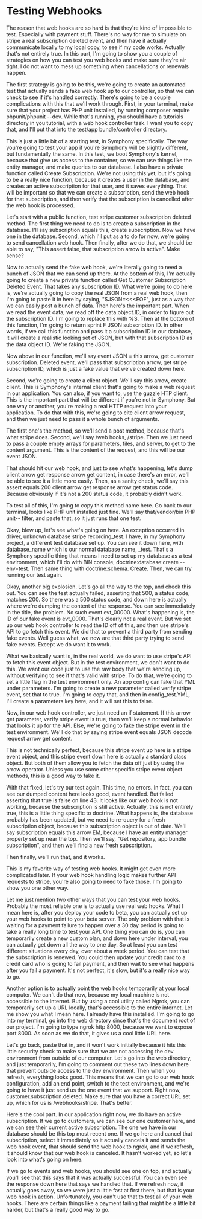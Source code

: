 # Testing Webhooks

The reason that web hooks are so hard is that they're kind of impossible to test. Especially with payment stuff. There's no way for me to simulate on stripe a real subscription deleted event, and then have it actually communicate locally to my local copy, to see if my code works. Actually that's not entirely true. In this part, I'm going to show you a couple of strategies on how you can test you web hooks and make sure they're air tight. I do not want to mess up something when cancellations or renewals happen.

The first strategy is going to be this, we're going to create an automated test that actually sends a fake web hook up to our controller, so that we can check to see if it's handled correctly. There's going to be a couple complications with this that we'll work through. First, in your terminal, make sure that your project has PHP unit installed, by running composer require phpunit/phpunit --dev. While that's running, you should have a tutorials directory in you tutorial, with a web hook controller task. I want you to copy that, and I'll put that into the test/app bundle/controller directory.

This is just a little bit of a starting test, in Symphony specifically. The way you're going to test your app if you're Symphony will be slightly different, but fundamentally the same. In this test, we boot Symphony's kernel, because that give us access to the container, so we can use things like the entity manager, and make queries to our database. I also have a private function called Create Subscription. We're not using this yet, but it's going to be a really nice function, because it creates a user in the database, and creates an active subscription for that user, and it saves everything. That will be important so that we can create a subscription, send the web hook for that subscription, and then verify that the subscription is cancelled after the web hook is processed.

Let's start with a public function, test stripe customer subscription deleted method. The first thing we need to do is to create a subscription in the database. I'll say subscription equals this, create subscription. Now we have one in the database. Second, which I'll put as a to do for now, we're going to send cancellation web hook. Then finally, after we do that, we should be able to say, "This assert false, that subscription arrow is active". Make sense?

Now to actually send the fake web hook, we're literally going to need a bunch of JSON that we can send up there. At the bottom of this, I'm actually going to create a new private function called Get Customer Subscription Deleted Event. That takes any subscription ID. What we're going to do here is, we're actually going to copy the real JSON from a real web hook, then I'm going to paste it in here by saying, "$JSON=<<<EOF", just as a way that we can easily post a bunch of data. Then here's the important part. When we read the event data, we read off the data.object.ID, in order to figure out the subscription ID. I'm going to replace this with %S. Then at the bottom of this function, I'm going to return sprint F JSON subscription ID. In other words, if we call this function and pass it a subscription ID in our database, it will create a realistic looking set of JSON, but with that subscription ID as the data object ID. We're faking the JSON.

Now above in our function, we'll say event JSON = this arrow, get customer subscription. Deleted event, we'll pass that subscription arrow, get stripe subscription ID, which is just a fake value that we've created down here.

Second, we're going to create a client object. We'll say this arrow, create client. This is Symphony's internal client that's going to make a web request in our application. You can also, if you want to, use the guzzle HTP client. This is the important part that will be different if you're not in Symphony. But one way or another, you're making a real HTTP request into your application. To do that with this, we're going to cite client arrow request, and then we just need to pass it a whole bunch of arguments.

The first one's the method, so we'll send a post method, because that's what stripe does. Second, we'll say /web hooks, /stripe. Then we just need to pass a couple empty arrays for parameters, files, and server, to get to the content argument. This is the content of the request, and this will be our event JSON.

That should hit our web hook, and just to see what's happening, let's dump client arrow get response arrow get content, in case there's an error, we'll be able to see it a little more easily. Then, as a sanity check, we'll say this assert equals 200 client arrow get response arrow get status code. Because obviously if it's not a 200 status code, it probably didn't work.

To test all of this, I'm going to copy this method name here. Go back to our terminal, looks like PHP unit installed just fine. We'll say that/vendor/bin PHP unit-- filter, and paste that, so it just runs that one test.

Okay, blew up, let's see what's going on here. An exception occurred in driver, unknown database stripe recording_test. I have, in my Symphony project, a different test database set up. You can see it down here, with database_name which is our normal database name, _test. That's a Symphony specific thing that means I need to set up my database as a test environment, which I'll do with BIN console, doctrine:database:create --env=test. Then same thing with doctrine:schema. Create. Then, we can try running our test again.

Okay, another big explosion. Let's go all the way to the top, and check this out. You can see the test actually failed, asserting that 500, a status code, matches 200. So there was a 500 status code, and down here is actually where we're dumping the content of the response. You can see immediately in the title, the problem. No such event evt_00000. What's happening is, the ID of our fake event is evt_0000. That's clearly not a real event. But we set up our web hook controller to read the ID off of this, and then use stripe's API to go fetch this event. We did that to prevent a third party from sending fake events. Well guess what, we now are that third party trying to send fake events. Except we do want it to work.

What we basically want is, in the real world, we do want to use stripe's API to fetch this event object. But in the test environment, we don't want to do this. We want our code just to use the raw body that we're sending up, without verifying to see if that's valid with stripe. To do that, we're going to set a little flag in the test environment only. An app config can fake that YML under parameters. I'm going to create a new parameter called verify stripe event, set that to true. I'm going to copy that, and then in config_test.YML, I'll create a parameters key here, and it will set this to false.

Now, in our web hook controller, we just need an if statement. If this arrow get parameter, verify stripe event is true, then we'll keep a normal behavior that looks it up for the API. Else, we're going to fake the stripe event in the test environment. We'll do that by saying stripe event equals JSON decode request arrow get content.

This is not technically perfect, because this stripe event up here is a stripe event object, and this stripe event down here is actually a standard class object. But both of them allow you to fetch the data off just by using the arrow operator. Unless you use some other specific stripe event object methods, this is a good way to fake it.

With that fixed, let's try our test again. This time, no errors. In fact, you can see our dumped content here looks good, event handled. But failed asserting that true is false on line 43. It looks like our web hook is not working, because the subscription is still active. Actually, this is not entirely true, this is a little thing specific to doctrine. What happens is, the database probably has been updated, but we need to re-query for a fresh subscription object, because this subscription object is out of date. We'll say subscription equals this arrow EM, because I have an entity manager property set up near the top. Then we'll say, "Get repository, app bundle subscription", and then we'll find a new fresh subscription.

Then finally, we'll run that, and it works.

This is my favorite way of testing web hooks. It might get even more complicated later. If your web hook handling logic makes further API requests to stripe, you're also going to need to fake those. I'm going to show you one other way.

Let me just mention two other ways that you can test your web hooks. Probably the most reliable one is to actually use real web hooks. What I mean here is, after you deploy your code to beta, you can actually set up your web hooks to point to your beta server. The only problem with that is waiting for a payment failure to happen over a 30 day period is going to take a really long time to test your API. One thing you can do is, you can temporarily create a new custom plan, and down here under interval, you can actually get down all the way to one day. So at least you can test different situations every day, over about a week period. You can test that the subscription is renewed. You could then update your credit card to a credit card who is going to fail payment, and then wait to see what happens after you fail a payment. It's not perfect, it's slow, but it's a really nice way to go.

Another option is to actually point the web hooks temporarily at your local computer. We can't do that now, because my local machine is not accessible to the internet. But by using a cool utility called Ngrok, you can temporarily set up a URL locally, that's accessible to the entire internet. Let me show you what I mean here. I already have this installed. I'm going to go into my terminal, go into the web directory since that's the document root of our project. I'm going to type ngrok http 8000, because we want to expose port 8000. As soon as we do that, it gives us a cool little URL here.

Let's go back, paste that in, and it won't work initially because it hits this little security check to make sure that we are not accessing the dev environment from outside of our computer. Let's go into the web directory, and just temporarily, I'm going to comment out these two lines down here that prevent outside access to the dev environment. Then when you refresh, everything looks good. This means that we can go to our web hook configuration, add an end point, switch to the test environment, and we're going to have it just send us the one event that we support. Right now, customer.subscription.deleted. Make sure that you have a correct URL set up, which for us is /webhooks/stripe. That's better.

Here's the cool part. In our application right now, we do have an active subscription. If we go to customers, we can see our one customer here, and we can see their current active subscription. The one we have in our database should be this top most recent one. If we go here and cancel that subscription, select it immediately so it actually cancels it and sends the web hook event, that should send the web hook to ngrok, and if we refresh, it should know that our web hook is canceled. It hasn't worked yet, so let's look into what's going on here.

If we go to events and web hooks, you should see one on top, and actually you'll see that this says that it was actually successful. You can even see the response down here that says we handled that. If we refresh now, it actually goes away, so we were just a little fast at first there, but that is your web hook in action. Unfortunately, you can't use that to test all of your web hooks. There are certain things like a payment failing that might be a little bit harder, but that's a really good way to go.
